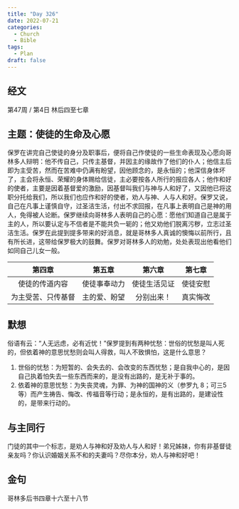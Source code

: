 ```yaml
---
title: "Day 326"
date: 2022-07-21
categories:
  - Church
  - Bible
tags:
  - Plan
draft: false
---
```


## 经文
第47周 / 第4日 林后四至七章

## 主题：使徒的生命及心愿
保罗在讲完自己使徒的身分及职事后，便将自己作使徒的一些生命表现及心愿向哥林多人辩明：他不传自己，只传主基督，并因主的缘故作了他们的仆人；他信主后即为主受苦，然而在苦难中仍满有盼望，因他顾念的，是永恒的；他深信身体坏了，主会将永恒、荣耀的身体赐给信徒，主必要按各人所行的报应各人；他作和好的使者，主要是因着基督爱的激励，因基督叫我们与神与人和好了，又因他已将这职分托给我们，所以我们也应作和好的使者，劝人与神、人与人和好。保罗又说，自己在凡事上谨慎自守，过圣洁生活，付出不求回报，在凡事上表明自己是神的用人，免得被人论断。保罗继续向哥林多人表明自己的心愿：愿他们知道自己是属于主的人，所以要认定与不信者是不能共负一轭的；他又劝他们脱离污秽，立志过圣洁生活。保罗在此提到提多带来的好消息，就是哥林多人真诚的懊悔以前所行，且有所长进，这带给保罗极大的鼓舞。保罗对哥林多人的劝勉，处处表现出他看他们如同自己儿女一般。

|     第四章     |   第五章   |   第六章    |  第七章   |
|:-----------:|:-------:|:--------:|:------:|
|   使徒的传道内容   | 使徒事奉动力  |  使徒生活见证  |  使徒安慰  |
|  为主受苦、只传基督  | 主的爱、盼望  |  分别出来！   |  真实悔改  |

## 默想
俗语有云：“人无远虑，必有近忧！”保罗提到有两种忧愁：世俗的忧愁是叫人死的，但依着神的意思忧愁则会叫人得救，叫人不致惧怕，这是什么意思？

1. 世俗的忧愁：为短暂的、会失去的、会改变的东西忧愁；是自我中心的，是因自己执着怕失去一些东西而来的，是没有出路的，是无补于事的。
2. 依着神的意思忧愁：为失丧灵魂，为罪、为神的国神的义（参罗九  8；可三5等）而产生祷告、悔改、传福音等行动；是永恒的，是有出路的，是建设性的，是带来行动的。

## 与主同行
门徒的其中一个标志，是劝人与神和好及劝人与人和好！弟兄姊妹，你有非基督徒亲友吗？你认识婚姻关系不和的夫妻吗？尽你本分，劝人与神和好吧！

## 金句
哥林多后书四章十六至十八节

[comment]: <> (## 附录)

